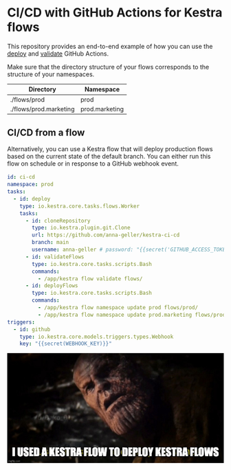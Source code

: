 # CI/CD with GitHub Actions for Kestra flows

This repository provides an end-to-end example of how you can use the [deploy](https://github.com/marketplace/actions/kestra-deploy-action) and [validate](https://github.com/marketplace/actions/kestra-validate-action) GitHub Actions. 

Make sure that the directory structure of your flows corresponds to the structure of your namespaces.

| Directory              | Namespace      |
| ---------------------- | -------------- |
| ./flows/prod           | prod           |
| ./flows/prod.marketing | prod.marketing |

## CI/CD from a flow
Alternatively, you can use a Kestra flow that will deploy production flows based on the current state of the default branch. You can either run this flow on schedule or in response to a GitHub webhook event.

```yaml
id: ci-cd
namespace: prod
tasks:
  - id: deploy
    type: io.kestra.core.tasks.flows.Worker
    tasks:
      - id: cloneRepository
        type: io.kestra.plugin.git.Clone
        url: https://github.com/anna-geller/kestra-ci-cd
        branch: main
        username: anna-geller # password: "{{secret('GITHUB_ACCESS_TOKEN')}}"
      - id: validateFlows
        type: io.kestra.core.tasks.scripts.Bash
        commands:
          - /app/kestra flow validate flows/
      - id: deployFlows
        type: io.kestra.core.tasks.scripts.Bash
        commands:
          - /app/kestra flow namespace update prod flows/prod/
          - /app/kestra flow namespace update prod.marketing flows/prod.marketing/
triggers:
  - id: github
    type: io.kestra.core.models.triggers.types.Webhook
    key: "{{secret(WEBHOOK_KEY)}}"
```

![meme](meme.jpg)